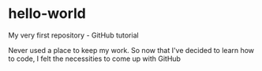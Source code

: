 # hello-world
My very first repository - GitHub tutorial

Never used a place to keep my work.
So now that I've decided to learn how to code, I felt the necessities to come up with GitHub
